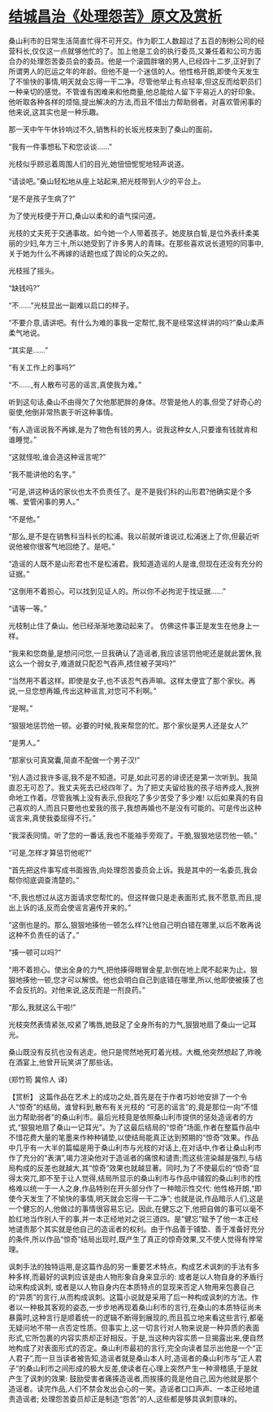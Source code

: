 # [结城昌治《处理怨苦》原文及赏析](https://www.vrrw.net/wx/15374.html)

桑山利市的日常生活简直忙得不可开交。作为职工人数超过了五百的制粉公司的经营科长,仅仅这一点就够他忙的了。加上他是工会的执行委员,又兼任着和公司方面合办的处理怨苦委员会的委员。他是一个滚圆胖墩的男人,已经四十二岁,正好到了所谓男人的厄运之年的年龄。但他不是一个迷信的人。他性格开朗,即使今天发生了不愉快的事情,明天就会忘得一干二净。尽管他举止有点轻率,但这反而给职员们一种亲切的感觉。不管谁有困难来和他商量,他总能给人留下平易近人的好印象。他听取各种各样的烦恼,提出解决的方法,而且不惜出力帮助弱者。对喜欢管闲事的他来说,这其实也是一种乐趣。

那一天中午午休铃响过不久,销售科的长坂光枝来到了桑山的面前。

“我有一件事想私下和您谈谈……”

光枝似乎顾忌着周围人们的目光,她忸忸怩怩地轻声说道。

“请谈吧。”桑山轻松地从座上站起来,把光枝带到人少的平台上。

“是不是孩子生病了?”

为了使光枝便于开口,桑山以柔和的语气探问道。

光枝的丈夫死于交通事故。如今她一个人带着孩子。她皮肤白皙,是位外表纤柔美丽的少妇,年方三十,所以她受到了许多男人的青睐。在那些喜欢说长道短的同事中,关于她为什么不再嫁的话题也成了舆论的众矢之的。

光枝摇了摇头。

“缺钱吗?”

“不……”光枝显出一副难以启口的样子。

“不要介意,请讲吧。有什么为难的事我一定帮忙,我不是经常这样讲的吗?”桑山柔声柔气地说。

“其实是……”

“有关工作上的事吗?”

“不……,有人散布可恶的谣言,真使我为难。”

听到这句话,桑山不由得欠了欠他那肥胖的身体。尽管是他人的事,但受了好奇心的驱使,他倒非常热衷于听这种事情。

“有人造谣说我不再嫁,是为了物色有钱的男人。说我这种女人,只要谁有钱就肯和谁睡觉。”

“这就怪啦,谁会造这种谣言呢?”

“我不能讲他的名字。”

“可是,讲这种话的家伙也太不负责任了。是不是我们科的山形君?他确实是个多嘴、爱管闲事的男人。”

“不是他。”

“那么,是不是在销售科当科长的松浦。我以前就听谁说过,松浦迷上了你,但最近听说他被你很客气地回绝了。是吧。”

“造谣的人既不是山形君也不是松浦君。我知道造谣的人是谁,但现在还没有充分的证据。”

“这倒用不着担心。可以找到见证人的。所以你不必拘泥于找证据……”

“请等一等。”

光枝制止住了桑山。他已经渐渐地激动起来了。 仿佛这件事正是发生在他身上一样。

“我来和您商量,是想问问您,一旦我确认了造谣者,我应该惩罚他呢还是就此罢休,我这么一个弱女子,难道就只配忍气吞声,捂住被子哭吗?”

“当然用不着这样。即使是女子,也不该忍气吞声嘛。这样太便宜了那个家伙。再说,一旦您想再婚,传出这种谣言,对您可不利啊。”

“是啊。”

“狠狠地惩罚他一顿。必要的时候,我来帮您的忙。那个家伙是男人还是女人?”

“是男人。”

“那家伙可真窝囊,简直不配做一个男子汉!”

“别人造过我许多谣,我不是不知道。可是,如此可恶的诽谤还是第一次听到。我简直忍无可忍了。我丈夫死去已经四年了。为了把丈夫留给我的孩子培养成人,我拚命地工作着。尽管我嘴上没有表示,但我吃了多少苦受了多少难! 以后如果真的有自己喜欢的人,而且只要他也爱我的孩子,我想再婚也不是没有可能的。可是传出这种谣言来,真使我委屈得不行。”

“我深表同情。听了您的一番话,我也不能袖手旁观了。干脆,狠狠地惩罚他一顿。”

“可是,怎样才算惩罚他呢?”

“首先把这件事写成书面报告,向处理怨苦委员会上诉。我是其中的一名委员,我会帮你彻底调查清楚的。”

“不,我也想过从这方面请求您帮忙的。但这样做只是走表面形式,我不愿意,而且,提出上诉的话,反而会使谣言遍传开来的。”

“这倒也是的。那么,狠狠地揍他一顿怎么样?让他自己明白错在哪里,以后不敢再说这种不负责任的话了。”

“揍一顿可以吗?”

“用不着担心。使出全身的力气,把他揍得眼冒金星,趴倒在地上爬不起来为止。狠狠地揍他一顿,您才可以解恨。他也会明白自己到底错在哪里,所以,他即使被揍了也不会反抗的。对他来说,这反而是一剂良药。”

“那么,我就这么干啦!”

光枝突然表情紧张,咬紧了嘴唇,她鼓足了全身所有的力气,狠狠地扇了桑山一记耳光。

桑山既没有反抗也没有逃走。他只是愕然地死盯着光枝。大概,他突然想起了,昨晚在酒宴上,他曾开玩笑讲了那些话。

(郑竹筠 冀伶人 译)



【赏析】 这篇作品在艺术上的成功之处,首先是在于作者巧妙地安排了一个令人“惊奇”的结局。谁曾料到,散布有关光枝的 “可恶的谣言”的,竟是那位一向“不惜出力帮助弱者”的桑山利市。最后光枝竟是依照桑山利市提供的惩处造谣者的方式,“狠狠地扇了桑山一记耳光”。为了这最后结局的“惊奇”场面,作者在整篇作品中不惜花费大量的笔墨来作种种铺垫,以使结局能真正达到预期的“惊奇”效果。作品中几乎有一大半的篇幅是用于桑山利市与光枝的对话上,在对话中,作者让桑山利市作了充分的“表演”,竭力渲染他对于造谣者的痛恨和谴责;而这些渲染越是强烈,与结局构成的反差也就越大,其“惊奇”效果也就越显著。同时,为了不使最后的“惊奇”显得太突兀,即不至于让人觉得,结局所显示的桑山利市与作品中铺叙的桑山利市的性格难以统一于一人之身,作品特别在开头部分作了一种暗示性交代: 他性格开朗,“即使今天发生了不愉快的事情,明天就会忘得一干二净”; 也就是说,作品暗示人们,这是一个健忘的人,他做过的事情很容易忘记。因此,在健忘之下,他把自做的事可以毫不脸红地当作别人干的事,并一本正经地对之说三道四。是“健忘”赋予了他一本正经地谴责那个其实就是他自己的造谣者的权利。由于作品善于铺垫、善于准备好充分的条件,所以作品“惊奇”结局出现时,既产生了真正的惊奇效果,又不使人觉得有悖常理。

讽刺手法的独特运用,是这篇作品的另一重要艺术特点。构成艺术讽刺的手法有多种多样,而最好的讽刺应该是由人物形象自身来显示的: 或者是以人物自身的矛盾行动来构成讽刺, 或者是以人物自身内在本质特点的显现来否定人物用来包裹自己的“异质”的言行,从而构成讽刺。这篇小说就是采用了后一种构成讽刺的方法。作者以一种极其客观的姿态,一步步地再现着桑山利市的言行,在桑山的本质特征尚未暴露时,这种言行是顺着统一的逻辑不断得到展现的,而且孤立地来看这些言行,都毫无疑问地不带一点否定性质。但事实上,这一切言行对人物来说是一种异质的表面形式,它所包裹的内容实质却正好相反。于是,当这种内容实质一旦揭露出来,便自然地构成了对表面形式的否定。桑山利市最初的言行,完全向读者显示出他是一个“正人君子”,而一旦当读者被告知,造谣者就是桑山本人时,造谣者的桑山利市与“正人君子”的桑山利市之间形成的极大反差,使读者在心理上突然产生一种滑稽感,于是就产生了讽刺的效果: 鼓励受害者痛揍造谣者,而挨揍的竟是他自己,因为他就是那个造谣者。读完作品,人们不禁会发出会心的一笑。造谣者口口声声、一本正经地谴责造谣者; 处理怨苦委员却正是制造“怨苦”的人,这些都是够具讽刺意味的。

